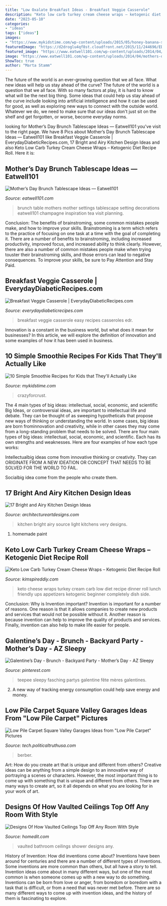 ```yaml
---
title: "Low Oxalate Breakfast Ideas - Breakfast Veggie Casserole"
description: "Keto low carb turkey cream cheese wraps – ketogenic diet recipe roll"
date: "2023-05-10"
categories:
- "ideas"
tags: ["ideas"]
images:
- "https://www.mykidstime.com/wp-content/uploads/2015/05/honey-banana-smoothie-crazyforcrust.jpg"
featuredImage: "https://d2droglu4qf8st.cloudfront.net/2015/11/244696/EDR-Breakfast-Veggie-Casserole_ExtraLarge1000_ID-1286847.jpg?v=1286847"
featured_image: "https://www.eatwell101.com/wp-content/uploads/2014/04/mothers-day-table-setting.jpg"
image: "https://www.eatwell101.com/wp-content/uploads/2014/04/mothers-day-table-setting.jpg"
ShowToc: true
author: "Marta Stamm"
---
```



The future of the world is an ever-growing question that we all face. What new ideas will help us stay ahead of the curve?
The future of the world is a question that we all face. With so many factors at play, it is hard to know what will be the next big thing. Some ideas that could help us stay ahead of the curve include looking into artificial intelligence and how it can be used for good, as well as exploring new ways to connect with the outside world. Whatever we do, we need to make sure that our ideas don't just sit on the shelf and get forgotten, or worse, become everyday norms.

	

		
looking for Mother’s Day Brunch Tablescape Ideas — Eatwell101 you've visit to the right page. We have 8 Pics about Mother’s Day Brunch Tablescape Ideas — Eatwell101 like Breakfast Veggie Casserole | EverydayDiabeticRecipes.com, 17 Bright and Airy Kitchen Design Ideas and also Keto Low Carb Turkey Cream Cheese Wraps – Ketogenic Diet Recipe Roll. Here it is:
		
    
## Mother’s Day Brunch Tablescape Ideas — Eatwell101

<img loading=lazy src="https://www.eatwell101.com/wp-content/uploads/2014/04/mothers-day-table-setting.jpg" onerror="this.onerror=null;this.src='https://tse2.mm.bing.net/th?id=OIP.Uy4HMmKKoGn5IJE5o6vaiwHaLH&amp;pid=15.1';" alt="Mother’s Day Brunch Tablescape Ideas — Eatwell101">

_Source: eatwell101.com_

>brunch table mothers mother settings tablescape setting decorations eatwell101 champagne inspiration tea visit planning. 

	

Conclusion: The benefits of brainstroming, some common mistakes people make, and how to improve your skills.
Brainstroming is a term which refers to the practice of focusing on one task at a time with the goal of completing it. There are a number of benefits to brainstroming, including increased productivity, improved focus, and increased ability to think clearly. However, there are also a number of common mistakes people make when trying touster their brainstroming skills, and those errors can lead to negative consequences. To improve your skills, be sure to Pay Attention and Stay Paid.

    
## Breakfast Veggie Casserole | EverydayDiabeticRecipes.com

<img loading=lazy src="https://d2droglu4qf8st.cloudfront.net/2015/11/244696/EDR-Breakfast-Veggie-Casserole_ExtraLarge1000_ID-1286847.jpg?v=1286847" onerror="this.onerror=null;this.src='https://tse1.mm.bing.net/th?id=OIP.u6HB4hYlyIMNmuE7o9iZZgHaE8&amp;pid=15.1';" alt="Breakfast Veggie Casserole | EverydayDiabeticRecipes.com">

_Source: everydaydiabeticrecipes.com_

>breakfast veggie casserole easy recipes casseroles edr. 

	

Innovation is a constant in the business world, but what does it mean for businesses? In this article, we will explore the definition of innovation and some examples of how it has been used in business.

    
## 10 Simple Smoothie Recipes For Kids That They&#039;ll Actually Like

<img loading=lazy src="https://www.mykidstime.com/wp-content/uploads/2015/05/honey-banana-smoothie-crazyforcrust.jpg" onerror="this.onerror=null;this.src='https://tse4.mm.bing.net/th?id=OIP.JIZB4_dWnng1TBqGlZhX7AHaLG&amp;pid=15.1';" alt="10 Simple Smoothie Recipes for Kids that They&#039;ll Actually Like">

_Source: mykidstime.com_

>crazyforcrust. 

	

The 4 main types of big ideas: intellectual, social, economic, and scientific
Big Ideas, or controversial ideas, are important to intellectual life and debate. They can be thought of as sweeping hypotheticals that propose new ways of thinking or understanding the world. In some cases, big ideas are born frominnovation and creativity, while in other cases they may come from a long-standing problem that needs to be solved.
There are four main types of big ideas: intellectual, social, economic, and scientific. Each has its own strengths and weaknesses. Here are four examples of how each type works:

 Intellectualbig ideas come from innovative thinking or creativity. They can ORIGINATE FROM A NEW IDEATION OR CONCEPT THAT NEEDS TO BE SOLVED FOR THE WORLD TO FAIL. 

Socialbig idea come from the people who create them.

    
## 17 Bright And Airy Kitchen Design Ideas

<img loading=lazy src="http://www.architectureartdesigns.com/wp-content/uploads/2014/03/853.jpg" onerror="this.onerror=null;this.src='https://tse4.mm.bing.net/th?id=OIP.Bw9XwPHmjPO_uKtVyFxRUAHaIx&amp;pid=15.1';" alt="17 Bright and Airy Kitchen Design Ideas">

_Source: architectureartdesigns.com_

>kitchen bright airy source light kitchens very designs. 

	

1. homemade paint

    
## Keto Low Carb Turkey Cream Cheese Wraps – Ketogenic Diet Recipe Roll

<img loading=lazy src="https://kimspireddiy.com/wp-content/uploads/2020/08/keto-turkey-cream-cheese-wraps-1.jpg" onerror="this.onerror=null;this.src='https://tse2.mm.bing.net/th?id=OIP.HhoNLrCuIxkVR_wogDxoqQHaLH&amp;pid=15.1';" alt="Keto Low Carb Turkey Cream Cheese Wraps – Ketogenic Diet Recipe Roll">

_Source: kimspireddiy.com_

>keto cheese wraps turkey cream carb low diet recipe dinner roll lunch friendly ups appetizers ketogenic beginner completely dish side. 

	

Conclusion: Why is Invention important?
Invention is important for a number of reasons. One reason is that it allows companies to create new products and services that would not be possible without it. Another reason is because invention can help to improve the quality of products and services. Finally, invention can also help to make life easier for people.

    
## Galentine’s Day - Brunch - Backyard Party - Mother’s Day - AZ Sleepy

<img loading=lazy src="https://i.pinimg.com/736x/b6/09/00/b609004ff911f76919c8ce23e050e2de.jpg" onerror="this.onerror=null;this.src='https://tse2.mm.bing.net/th?id=OIP.YD_Y2ldDxQK1V0bJS-HRZgHaJ3&amp;pid=15.1';" alt="Galentine’s Day - Brunch - Backyard Party - Mother’s Day - AZ Sleepy">

_Source: pinterest.com_

>teepee sleepy fasching partys galentine fête mères galentines. 

	

2. A new way of tracking energy consumption could help save energy and money.

    
## Low Pile Carpet Square Valley Garages Ideas From &quot;Low Pile Carpet&quot; Pictures

<img loading=lazy src="https://tech.politicaltruthusa.com/wp-content/uploads/2015/08/Low-pile-carpet-square.jpg" onerror="this.onerror=null;this.src='https://tse4.mm.bing.net/th?id=OIP._zn0Sd8K1NDKAHsxpHyaKQHaJ4&amp;pid=15.1';" alt="Low Pile Carpet Square Valley Garages Ideas from &quot;Low Pile Carpet&quot; Pictures">

_Source: tech.politicaltruthusa.com_

>berber. 

	

Art: How do you create art that is unique and different from others?
Creative ideas can be anything from a simple design to an innovative way of portraying a scenes or characters. However, the most important thing is to come up with something that is unique and different from others. There are many ways to create art, so it all depends on what you are looking for in your work of art.

    
## Designs Of How Vaulted Ceilings Top Off Any Room With Style

<img loading=lazy src="https://cdn.homedit.com/wp-content/uploads/2016/09/Vaulted-bathroom-design-walk-in-shower.jpg" onerror="this.onerror=null;this.src='https://tse1.mm.bing.net/th?id=OIP.E_rmqnhNSJkmq3OClIKh8QHaMn&amp;pid=15.1';" alt="Designs Of How Vaulted Ceilings Top Off Any Room With Style">

_Source: homedit.com_

>vaulted bathroom ceilings shower designs any. 

	

History of Invention: How did inventions come about?
Inventions have been around for centuries and there are a number of different types of inventions. Some inventions are more common than others, but all have a story to tell. Invention ideas come about in many different ways, but one of the most common is when someone comes up with a new way to do something. Inventions can be born from love or anger, from boredom or boredom with a task that is difficult, or from a need that was never met before. There are so many different ways to come up with invention ideas, and the history of them is fascinating to explore.

